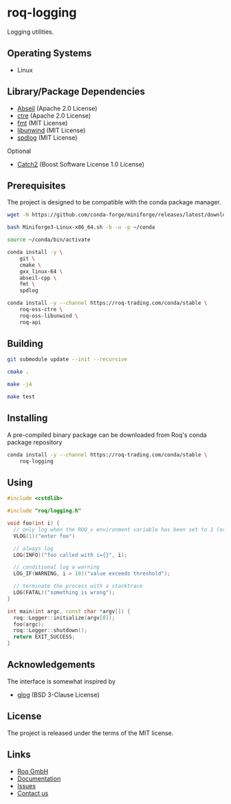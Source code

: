 # roq-logging

Logging utilities.


## Operating Systems

* Linux


## Library/Package Dependencies

* [Abseil](https://github.com/abseil/abseil-cpp) (Apache 2.0 License)
* [ctre](https://github.com/hanickadot/compile-time-regular-expressions) (Apache 2.0 License)
* [fmt](https://github.com/fmtlib/fmt) (MIT License)
* [libunwind](https://github.com/libunwind/libunwind) (MIT License)
* [spdlog](https://github.com/gabime/spdlog) (MIT License)

Optional

* [Catch2](https://github.com/catchorg/Catch2) (Boost Software License 1.0 License)


## Prerequisites

The project is designed to be compatible with the conda package manager.

```bash
wget -N https://github.com/conda-forge/miniforge/releases/latest/download/Miniforge3-Linux-x86_64.sh

bash Miniforge3-Linux-x86_64.sh -b -u -p ~/conda

source ~/conda/bin/activate

conda install -y \
    git \
    cmake \
    gxx_linux-64 \
    abseil-cpp \
    fmt \
    spdlog

conda install -y --channel https://roq-trading.com/conda/stable \
    roq-oss-ctre \
    roq-oss-libunwind \
    roq-api
```


## Building

```bash
git submodule update --init --recursive

cmake .

make -j4

make test
```


## Installing

A pre-compiled binary package can be downloaded from Roq's conda package
repository

```bash
conda install -y --channel https://roq-trading.com/conda/stable \
    roq-logging
```

## Using

```cpp
#include <cstdlib>

#include "roq/logging.h"

void foo(int i) {
  // only log when the ROQ_v environment variable has been set to 1 (or higher)
  VLOG(1)("enter foo")

  // always log
  LOG(INFO)("foo called with i={}", i);

  // conditional log a warning
  LOG_IF(WARNING, i > 10)("value exceeds threshold");

  // terminate the process with a stacktrace
  LOG(FATAL)("something is wrong");
}

int main(int argc, const char *argv[]) {
  roq::Logger::initialize(argv[0]);
  foo(argc);
  roq::Logger::shutdown();
  return EXIT_SUCCESS;
}
```


## Acknowledgements

The interface is somewhat inspired by

* [glog](https://github.com/google/glog) (BSD 3-Clause License)


## License

The project is released under the terms of the MIT license.


## Links

* [Roq GmbH](https://roq-trading.com/)
* [Documentation](https://roq-trading.com/docs/)
* [Issues](https://github.com/roq-trading/roq-issues/issues)
* [Contact us](mailto:info@roq-trading.com)
